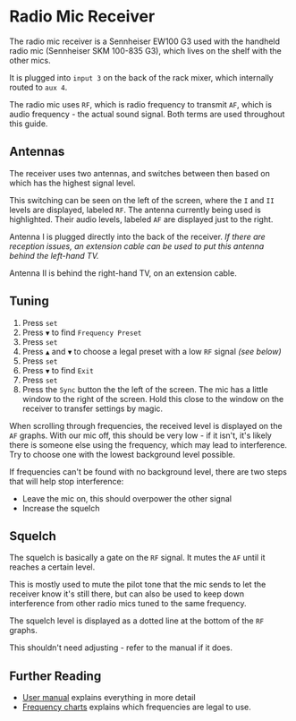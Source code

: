 # Radio Mic Receiver

The radio mic receiver is a Sennheiser EW100 G3 used with the handheld radio mic (Sennheiser SKM 100-835 G3), which lives on the shelf with the other mics.

It is plugged into `input 3` on the back of the rack mixer, which internally routed to `aux 4`.

The radio mic uses `RF`, which is radio frequency to transmit `AF`, which is audio frequency - the actual sound signal. Both terms are used throughout this guide.

## Antennas

The receiver uses two antennas, and switches between then based on which has the highest signal level.

This switching can be seen on the left of the screen, where the `I` and `II` levels are displayed, labeled `RF`. The antenna currently being used is highlighted. Their audio levels, labeled `AF` are displayed just to the right.

Antenna I is plugged directly into the back of the receiver. _If there are reception issues, an extension cable can be used to put this antenna behind the left-hand TV._

Antenna II is behind the right-hand TV, on an extension cable.

## Tuning

1. Press `set`
2. Press `▼` to find `Frequency Preset`
3. Press `set`
4. Press `▲` and `▼` to choose a legal preset with a low `RF` signal _(see below)_
5. Press `set`
6. Press `▼` to find `Exit`
7. Press `set`
8. Press the `Sync` button the the left of the screen. The mic has a little window to the right of the screen. Hold this close to the window on the receiver to transfer settings by magic.

When scrolling through frequencies, the received level is displayed on the `AF` graphs. With our mic off, this should be very low - if it isn't, it's likely there is someone else using the frequency, which may lead to interference. Try to choose one with the lowest background level possible.

If frequencies can't be found with no background level, there are two steps that will help stop interference:

- Leave the mic on, this should overpower the other signal
- Increase the squelch

## Squelch

The squelch is basically a gate on the `RF` signal. It mutes the `AF` until it reaches a certain level.

This is mostly used to mute the pilot tone that the mic sends to let the receiver know it's still there, but can also be used to keep down interference from other radio mics tuned to the same frequency.

The squelch level is displayed as a dotted line at the bottom of the `RF` graphs.

This shouldn't need adjusting - refer to the manual if it does.

## Further Reading

- [User manual](https://en-uk.sennheiser.com/global-downloads/file/8939/EM_100_G3_Manual_12_2016_EN.pdf) explains everything in more detail
- [Frequency charts](https://en-uk.sennheiser.com/global-downloads/file/3073/Radio_Mic_Frequency_charts_2014.pdf) explains which frequencies are legal to use.

